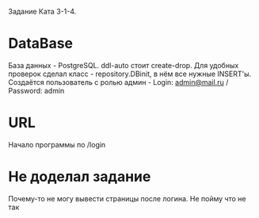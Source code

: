 Задание Ката 3-1-4. 
# DataBase
База данных - PostgreSQL.
ddl-auto стоит create-drop. Для удобных проверок сделал класс - repository.DBinit, в нём все нужные INSERT'ы. 
Создаётся пользователь с ролью админ - Login: admin@mail.ru / Password: admin
# URL
Начало программы по /login 
# Не доделал задание
Почему-то не могу вывести страницы после логина. Не пойму что не так

